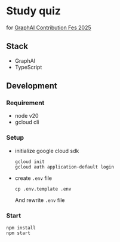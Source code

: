 # Study quiz

for [GraphAI Contribution Fes 2025](https://lu.ma/v3ghbeet)

## Stack

- GraphAI
- TypeScript

## Development

### Requirement

- node v20
- gcloud cli

### Setup

- initialize google cloud sdk
  ```
  gcloud init
  gcloud auth application-default login
  ```
- create `.env` file
  ```
  cp .env.template .env
  ```
  And rewrite `.env` file

### Start

```
npm install
npm start
```
